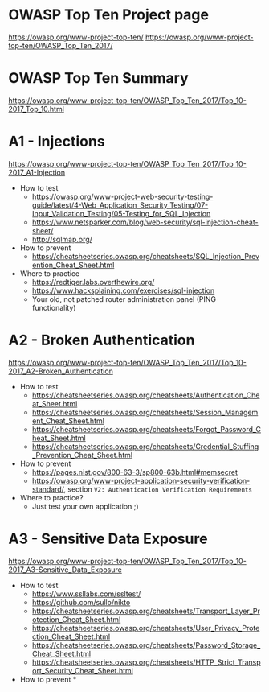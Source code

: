# OWASP Top Ten Project page
https://owasp.org/www-project-top-ten/
https://owasp.org/www-project-top-ten/OWASP_Top_Ten_2017/

# OWASP Top Ten Summary
https://owasp.org/www-project-top-ten/OWASP_Top_Ten_2017/Top_10-2017_Top_10.html

# A1 - Injections
https://owasp.org/www-project-top-ten/OWASP_Top_Ten_2017/Top_10-2017_A1-Injection

* How to test
  * https://owasp.org/www-project-web-security-testing-guide/latest/4-Web_Application_Security_Testing/07-Input_Validation_Testing/05-Testing_for_SQL_Injection
  * https://www.netsparker.com/blog/web-security/sql-injection-cheat-sheet/
  * http://sqlmap.org/
* How to prevent
  * https://cheatsheetseries.owasp.org/cheatsheets/SQL_Injection_Prevention_Cheat_Sheet.html
* Where to practice
  * https://redtiger.labs.overthewire.org/
  * https://www.hacksplaining.com/exercises/sql-injection
  * Your old, not patched router administration panel (PING functionality)

# A2 - Broken Authentication
https://owasp.org/www-project-top-ten/OWASP_Top_Ten_2017/Top_10-2017_A2-Broken_Authentication

* How to test
  * https://cheatsheetseries.owasp.org/cheatsheets/Authentication_Cheat_Sheet.html
  * https://cheatsheetseries.owasp.org/cheatsheets/Session_Management_Cheat_Sheet.html
  * https://cheatsheetseries.owasp.org/cheatsheets/Forgot_Password_Cheat_Sheet.html
  * https://cheatsheetseries.owasp.org/cheatsheets/Credential_Stuffing_Prevention_Cheat_Sheet.html
* How to prevent
  * https://pages.nist.gov/800-63-3/sp800-63b.html#memsecret
  * https://owasp.org/www-project-application-security-verification-standard/, section `V2: Authentication Verification Requirements`
* Where to practice?
  * Just test your own application ;)
  
# A3 - Sensitive Data Exposure
https://owasp.org/www-project-top-ten/OWASP_Top_Ten_2017/Top_10-2017_A3-Sensitive_Data_Exposure

* How to test
  * https://www.ssllabs.com/ssltest/
  * https://github.com/sullo/nikto
  * https://cheatsheetseries.owasp.org/cheatsheets/Transport_Layer_Protection_Cheat_Sheet.html
  * https://cheatsheetseries.owasp.org/cheatsheets/User_Privacy_Protection_Cheat_Sheet.html
  * https://cheatsheetseries.owasp.org/cheatsheets/Password_Storage_Cheat_Sheet.html
  * https://cheatsheetseries.owasp.org/cheatsheets/HTTP_Strict_Transport_Security_Cheat_Sheet.html
* How to prevent
  * 
